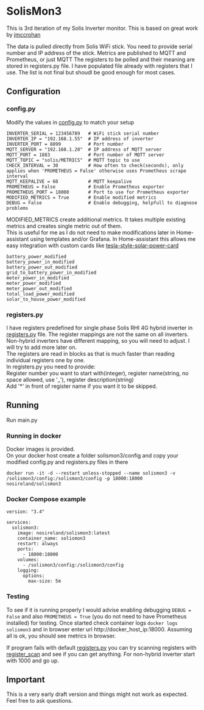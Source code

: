 # SolisMon3

This is 3rd iteration of my Solis Inverter monitor. 
This is based on great work by [jmccrohan](https://github.com/jmccrohan/pysolarmanv5)

The data is pulled directly from Solis WiFi stick. You need to provide serial number and IP address of the stick.
Metrics are published to MQTT and Prometheus, or just MQTT
The registers to be polled and their meaning are stored in registers.py file. I have populated file already with registers that I use. The list is not final but shoudl be good enough for most cases.

## Configuration
### config.py
Modify the values in [config.py](./config/config.py) to match your setup
```
INVERTER_SERIAL = 123456789   # WiFi stick serial number
INVERTER_IP = "192.168.1.55"  # IP address of inverter
INVERTER_PORT = 8899          # Port number
MQTT_SERVER = "192.168.1.20"  # IP address of MQTT server
MQTT_PORT = 1883              # Port number of MQTT server
MQTT_TOPIC = "solis/METRICS"  # MQTT topic to use
CHECK_INTERVAL = 30           # How often to check(seconds), only applies when 'PROMETHEUS = False' otherwise uses Prometheus scrape interval
MQTT_KEEPALIVE = 60           # MQTT keepalive
PROMETHEUS = False            # Enable Prometheus exporter
PROMETHEUS_PORT = 18000       # Port to use for Prometheus exporter
MODIFIED_METRICS = True       # Enable modified metrics
DEBUG = False                 # Enable debugging, helpfull to diagnose problems
```

MODIFIED_METRICS create additional metrics. It takes multiple existing metrics and creates single metric out of them.   
This is useful for me as I do not need to make modifications later in Home-assistant using templates and/or Grafana.
In Home-assistant this allows me easy integration with custom cards like 
[tesla-style-solar-power-card](https://github.com/reptilex/tesla-style-solar-power-card)

```
battery_power_modified
battery_power_in_modified
battery_power_out_modified
grid_to_battery_power_in_modified
meter_power_in_modified
meter_power_modified
meter_power_out_modified
total_load_power_modified
solar_to_house_power_modified
```

### registers.py
I have registers predefined for single phase Solis RHI 4G hybrid inverter in [registers.py](./config/registers.py) file. 
The register mappings are not the same on all inverters. Non-hybrid inverters have different mapping, so you will need to adjust. 
I will try to add more later on.   
The registers are read in blocks as that is much faster than reading individual registers one by one.    
In registers.py you need to provide:   
Register number you want to start with(integer), register name(string, no space allowed, use '_'), register description(string)   
Add '*' in front of register name if you want it to be skipped. 

## Running
Run main.py

### Running in docker
Docker images is provided.   
On your docker host create a folder solismon3/config and copy your modified config.py and registers.py files in there
```
docker run -it -d --restart unless-stopped --name solismon3 -v /solismon3/config:/solismon3/config -p 18000:18000 nosireland/solismon3
```

### Docker Compose example
```
version: "3.4"

services:
  solismon3:
    image: nosireland/solismon3:latest
    container_name: solismon3
    restart: always
    ports:
      - 18000:18000
    volumes:
      - /solismon3/config:/solismon3/config
    logging:
      options:
        max-size: 5m
```

### Testing
To see if it is running properly I would advise enabling debugging `DEBUG = False` and also `PROMETHEUS = True`
(you do not need to have Prometheus installed) for testing. Once started check container logs `docker logs solismon3` and in 
browser enter url http://docker_host_ip:18000. Assuming all is ok, you should see metrics in browser. 

If program fails with default [registers.py](./config/registers.py) you can try scanning registers with 
[register_scan](./examples/register_scan.py) and see if you can get anything. For non-hybrid inverter start with 1000 and go up.

## Important
This is a very early draft version and things might not work as expected. Feel free to ask questions.
